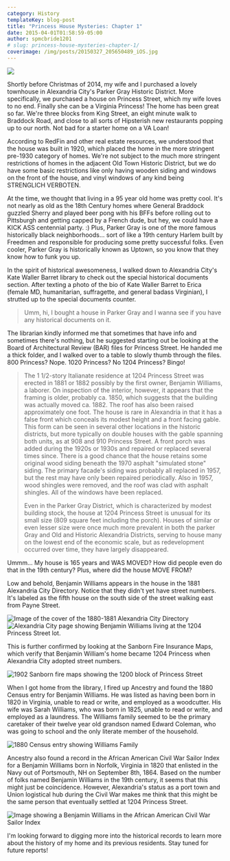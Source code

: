 ```yaml
---
category: History
templateKey: blog-post
title: "Princess House Mysteries: Chapter 1"
date: 2015-04-01T01:58:59-05:00 
author: spmcbride1201
# slug: princess-house-mysteries-chapter-1/
coverimage: /img/posts/20150327_205650489_iOS.jpg
---
```


![](/img/posts/20150327_205650489_iOS.jpg)

Shortly before Christmas of 2014, my wife and I purchased a lovely townhouse in Alexandria City's Parker Gray Historic District. More specifically, we purchased a house on Princess Street, which my wife loves to no end. Finally she can be a Virginia Princess! The home has been great so far. We're three blocks from King Street, an eight minute walk to Braddock Road, and close to all sorts of Hipsterish new restaurants popping up to our north. Not bad for a starter home on a VA Loan!

According to RedFin and other real estate resources, we understood that the house was built in 1920, which placed the home in the more stringent pre-1930 category of homes. We're not subject to the much more stringent restrictions of homes in the adjacent Old Town Historic District, but we do have some basic restrictions like only having wooden siding and windows on the front of the house, and vinyl windows of any kind being STRENGLICH VERBOTEN.

At the time, we thought that living in a 95 year old home was pretty cool. It's not nearly as old as the 18th Century homes where General Braddock guzzled Sherry and played beer pong with his BFFs before rolling out to Pittsburgh and getting capped by a French dude, but hey, we could have a KICK ASS centennial party. :) Plus, Parker Gray is one of the more famous historically black neighborhoods... sort of like a 19th century Harlem built by Freedmen and responsible for producing some pretty successful folks. Even cooler, Parker Gray is historically known as Uptown, so you know that they know how to funk you up.

In the spirit of historical awesomeness, I walked down to Alexandria City's Kate Waller Barret library to check out the special historical documents section. After texting a photo of the bio of Kate Waller Barret to Erica (female MD, humanitarian, suffragette, and general badass Virginian), I strutted up to the special documents counter.

<blockquote>Umm, hi, I bought a house in Parker Gray and I wanna see if you have any historical documents on it.</blockquote>
The librarian kindly informed me that sometimes that have info and sometimes there's nothing, but he suggested starting out be looking at the Board of Architectural Review (BAR) files for Princess Street. He handed me a thick folder, and I walked over to a table to slowly thumb through the files. 800 Princess? Nope. 1020 Princess? No 1204 Princess? Bingo!
<blockquote>The 1 1/2-story Italianate residence at 1204 Princess Street was erected in 1881 or 1882 possibly by the first owner, Benjamin Williams, a laborer. On inspection of the interior, however, it appears that the framing is older, probably ca. 1850, which suggests that the building was actually moved ca. 1882. The roof has also been raised approximately one foot. The house is rare in Alexandria in that it has a false front which conceals its modest height and a front facing gable. This form can be seen in several other locations in the historic districts, but more typically on double houses with the gable spanning both units, as at 908 and 910 Princess Street. A front porch was added during the 1920s or 1930s and repaired or replaced several times since. There is a good chance that the house retains some original wood siding beneath the 1970 asphalt "simulated stone" siding. The primary facade's siding was probably all replaced in 1957, but the rest may have only been repaired periodically. Also in 1957, wood shingles were removed, and the roof was clad with asphalt shingles. All of the windows have been replaced.

Even in the Parker Gray District, which is characterized by modest building stock, the house at 1204 Princess Street is unusual for its small size (809 square feet including the porch). Houses of similar or even lesser size were once much more prevalent in both the parker Gray and Old and Historic Alexandria Districts, serving to house many on the lowest end of the economic scale, but as redevelopment occurred over time, they have largely disappeared.</blockquote>

Ummm... My house is 165 years and WAS MOVED? How did people even do that in the 19th century? Plus, where did the house MOVE FROM?

Low and behold, Benjamin Williams appears in the house in the 1881 Alexandria City Directory. Notice that they didn't yet have street numbers. It's labeled as the fifth house on the south side of the street walking east from Payne Street.

![Image of the cover of the 1880-1881 Alexandria City Directory ](/img/posts/1.jpg)
![Alexandria City page showing Benjamin Williams living at the 1204 Princess Street lot.](/img/posts/2.jpg)

This is further confirmed by looking at the Sanborn Fire Insurance Maps, which verify that Benjamin William's home became 1204 Princess when Alexandria City adopted street numbers.

![1902 Sanborn fire maps showing the 1200 block of Princess Street ](/img/posts/1902-Sanborn-Small.jpg)

When I got home from the library, I fired up Ancestry and found the 1880 Census entry for Benjamin Williams. He was listed as having been born in 1820 in Virginia, unable to read or write, and employed as a woodcutter. His wife was Sarah Williams, who was born in 1825, unable to read or write, and employed as a laundress. The Williams family seemed to be the primary caretaker of their twelve year old grandson named Edward Coleman, who was going to school and the only literate member of the household.

![1880 Census entry showing Williams Family](/img/posts/3.jpg)

Ancestry also found a record in the African American Civil War Sailor Index for a Benjamin Williams born in Norfolk, Virginia in 1820 that enlisted in the Navy out of Portsmouth, NH on September 8th, 1864. Based on the number of folks named Benjamin Williams in the 19th century, it seems that this might just be coincidence. However, Alexandria's status as a port town and Union logistical hub during the Civil War makes me think that this might be the same person that eventually settled at 1204 Princess Street.

![Image showing a Benjamin Williams in the African American Civil War Sailor Index](/img/posts/4.jpg)

I'm looking forward to digging more into the historical records to learn more about the history of my home and its previous residents. Stay tuned for future reports!
